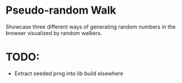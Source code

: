 # Pseudo-random Walk
Showcase three different ways of generating random numbers in the browser visualized by random walkers.

# TODO:
- Extract seeded prng into lib build elsewhere
